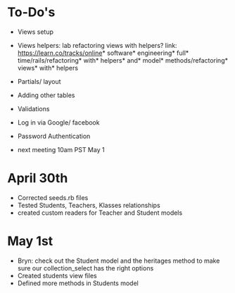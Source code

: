 # To-Do's
* Views setup
* Views helpers: lab refactoring views with helpers?
link: https://learn.co/tracks/online* software* engineering* full* time/rails/refactoring* with* helpers* and* model* methods/refactoring* views* with* helpers

* Partials/ layout
* Adding other tables
* Validations
* Log in via Google/ facebook
* Password Authentication
* next meeting 10am PST May 1



# April 30th
* Corrected seeds.rb files
* Tested Students, Teachers, Klasses relationships
* created custom readers for Teacher and Student models


# May 1st
* Bryn: check out the Student model and the heritages method to make sure our       collection_select has the right options  
* Created students view files
* Defined more methods in Students model